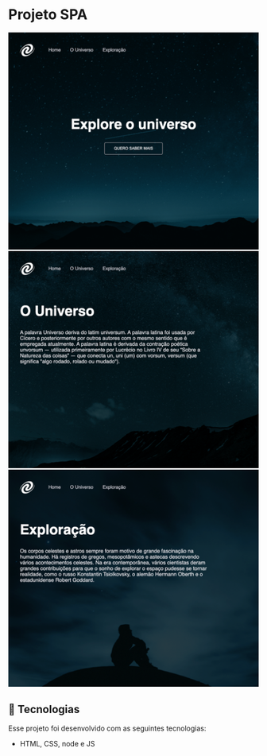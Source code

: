 # Projeto SPA

![alt text](./readme/image1.png)
![alt text](./readme/image2.png)
![alt text](./readme/image3.png)

## 🚀 Tecnologias

Esse projeto foi desenvolvido com as seguintes tecnologias:

-   HTML, CSS, node e JS
